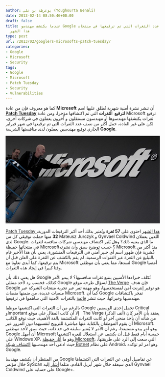```yaml
---
author: يوغرطة بن علي (Youghourta Benali)
date: 2013-02-14 08:50:46+00:00
draft: false
title: عندما يكتشف مهندسو Google نصف عدد الثغرات التي تم ترقيعها في منتجات Microsoft
  هذا الشهر
type: post
url: /2013/02/googlers-microsofts-patch-tuesday/
categories:
- Google
- Microsoft
- Security
tags:
- Google
- Microsoft
- Patch Tuesday
- Security
- Vulnerabilities
---
```


كما هو معروف فإن من عادة **Microsoft** أن تنشر نشرة أمنية شهرية تُطلق عليها اسم **[Patch Tuesday](https://www.it-scoop.com/tag/patch-tuesday/)** **لترقيع  الثغرات** التي تم اكتشافها مؤخرا، ومن عادة Microsoft ترقيع ثغرات يكتشفها مهندسوها أو مهندسون مستقلون و آخرون يعملون في شركات أخرى، لكن على غير العادة، حمل أكثر من نصف عدد الثغرات التي تم ترقيعها في شهر فبراير الجاري توقيع مهندسين يعملون لدى منافستها الشرسة **Google**.




[![microsoft-corp](microsoft-corp.jpg)
](microsoft-corp.jpg)




[Patch Tuesday هذا الشهر](http://technet.microsoft.com/en-us/security/bulletin/ms13-feb) احتوى على **57 ثغرة** ويُعتبر بذلك أحد أكبر الترقيعات الدورية، **32** منها حملت توقيعَي كل من Mateusz Jurczyk و Gynvael Coldwind اللذين يعملان لدى Google. ما الذي يعنيه ذلك؟ وهل يُثير اكتشاف مهندسي شركات منافسة لثغرات في منتجاتها حفيظة Microsoft؟ حسب [توضيح](http://technet.microsoft.com/en-us/security/gg309157.aspx) سبق وأن نشرته Microsoft منذ أكثر من عُشرية فإن ظهور اسم أي خبير أمني في الترقيعات المنشورة، يعني بأن هذا الأخير قام بالتبليغ عن الثغرة عبر القنوات الرسمية، لم يقم بالكشف عن الثغرة على العلن قبل أن يتم ترقيعها، كما أبدى تعاونا مع Microsoft لسدها، مما يعني بأن موظفي Google أمضيا وقتا كبيرا في إيجاد هذه الثغرات.




هل يعني ذلك بأن Google تُكلف خبراءها الأمنيين بتتبع ثغرات منافسيها؟ لا يبدو الأمر كذلك، فحسب رد لأحد ممثلي Google لسؤال طرحه موقع [The Verge](http://www.theverge.com/2013/2/13/3983846/googlers-found-over-50-percent-of-the-bugs-in-microsofts-massive-update)  فإن هدف Google هو توفير إنترنت آمن لمستخدميها، وهو مهمة تمر عبر تجربة منتجات الشركة عبر منصات عديدة، من ضمنها منصات Microsoft. كما أن Google تفخر باكتشافات مهندسيها وخبرائها، حيث تنشر [قائمة](http://www.google.com/about/appsecurity/research/) بالثغرات الأمنية التي ساهموا في ترقيعها.




بالرغم من أن الثغرات التي اكتشفها موظفا Google تحمل إحدى الوسمين Critical وImportant إلا أن كاتب المقال على موقع   The Verge (آنف الذكر) يعتقد بأن الأمر كان من شأنه أن يأخذ منحى آخر لو كانت الثغرات المكتشفة بالغة الأهمية، حيث توقع الكاتب أن يقوم الموظفان بالكتابة عنها مباشرة للترويج لنفسيهما دون المرور عبر Microsoft، وهو أمر يبدو مستبعدا، رغم أن الأمر لا يُعتبر سابقة في حد ذاته، حيث سبق لأحد موظفي Google أن أمهل Microsoft خمسة أيام فقط قبل أن يكشف عن استغلال [لثغرة](http://www.computerworld.com/s/article/9177948/Google_researcher_gives_Microsoft_5_days_to_fix_XP_zero_day_bug) اكتشفها على Windows XP، وهو ما [أثار حفيظة Microsoft](http://www.networkworld.com/community/blog/microsoft-turns-table-google-discloses-chrome)، التي سعت إلى الرد على طريقتها، حيث ادعى أحد مهندسيها [اكتشاف شبكة Botnet](http://www.zdnet.com/microsoft-engineer-discovers-android-spam-botnet-7000000272/) على نظام Android، وهو أمر لم تؤكده Google.




من المنتظر أن يكشف مهندسا Google عن تفاصيل أوفى عن الثغرات التي اكتشفاها خلال مؤتمر SyScan الذي سيعقد خلال شهر أبريل القادم، مثلما [أشار](https://plus.google.com/106947410088462854210/posts) إليه Gynvael Coldwind على حسابه على Google+.
